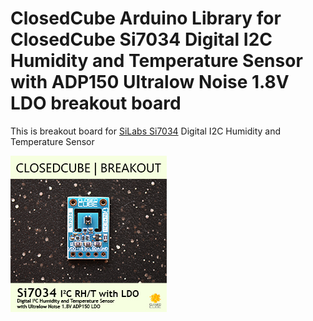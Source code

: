 ClosedCube Arduino Library for
ClosedCube Si7034 Digital I2C Humidity and Temperature Sensor with ADP150 Ultralow Noise 1.8V LDO breakout board
================================================================================================================

This is breakout board for [SiLabs Si7034](http://www.silabs.com/products/sensors/humidity) Digital I2C Humidity and Temperature Sensor


[![](https://github.com/closedcube/ClosedCube_Si7034_Arduino/blob/master/images/B012_Si7034_Image1.jpg)](https://www.tindie.com/stores/closedcube/)




